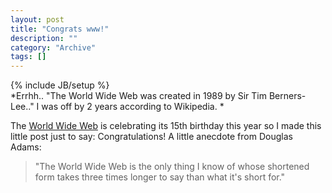 ```yaml
--- 
layout: post 
title: "Congrats www!"
description: ""
category: "Archive"
tags: []
---
```

{% include JB/setup %}  
*Errhh.. "The World Wide Web was created in 1989 by Sir Tim Berners-Lee.." I was off by 2 years according to Wikipedia. *

The <a href="http://en.wikipedia.org/wiki/World_wide_web">World Wide Web</a> is celebrating its 15th birthday this year so I made this little post just to say: Congratulations!
 A little anecdote from Douglas Adams:
 
 > "The World Wide Web is the only thing I know of whose shortened form takes three times longer to say than what it's short for."
